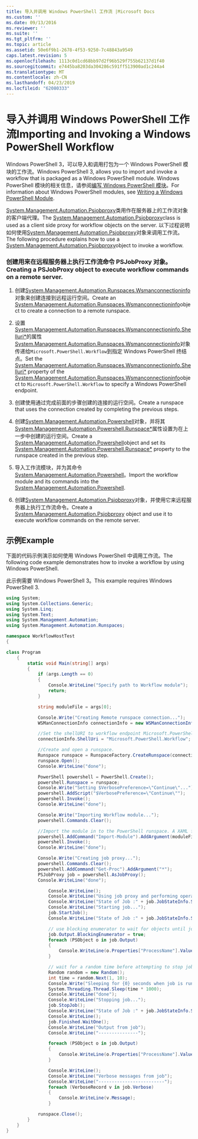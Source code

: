 ```yaml
---
title: 导入并调用 Windows PowerShell 工作流 |Microsoft Docs
ms.custom: ''
ms.date: 09/13/2016
ms.reviewer: ''
ms.suite: ''
ms.tgt_pltfrm: ''
ms.topic: article
ms.assetid: 50e6f9b1-2678-4f53-9250-7c48843a9549
caps.latest.revision: 5
ms.openlocfilehash: 1113c0d1cd68bb97d2f96b529f755b62137d1f40
ms.sourcegitcommit: e7445ba8203da304286c591ff513900ad1c244a4
ms.translationtype: MT
ms.contentlocale: zh-CN
ms.lasthandoff: 04/23/2019
ms.locfileid: "62080333"
---
```

# <a name="importing-and-invoking-a-windows-powershell-workflow"></a><span data-ttu-id="b96b0-102">导入并调用 Windows PowerShell 工作流</span><span class="sxs-lookup"><span data-stu-id="b96b0-102">Importing and Invoking a Windows PowerShell Workflow</span></span>

<span data-ttu-id="b96b0-103">Windows PowerShell 3，可以导入和调用打包为一个 Windows PowerShell 模块的工作流。</span><span class="sxs-lookup"><span data-stu-id="b96b0-103">Windows PowerShell 3, allows you to import and invoke a workflow that is packaged as a Windows PowerShell module.</span></span> <span data-ttu-id="b96b0-104">Windows PowerShell 模块的相关信息，请参阅[编写 Windows PowerShell 模块](../module/writing-a-windows-powershell-module.md)。</span><span class="sxs-lookup"><span data-stu-id="b96b0-104">For information about Windows PowerShell modules, see [Writing a Windows PowerShell Module](../module/writing-a-windows-powershell-module.md).</span></span>

<span data-ttu-id="b96b0-105">[System.Management.Automation.Psjobproxy](/dotnet/api/System.Management.Automation.PSJobProxy)类用作在服务器上的工作流对象的客户端代理。</span><span class="sxs-lookup"><span data-stu-id="b96b0-105">The [System.Management.Automation.Psjobproxy](/dotnet/api/System.Management.Automation.PSJobProxy)class is used as a client side proxy for workflow objects on the server.</span></span> <span data-ttu-id="b96b0-106">以下过程说明如何使用[System.Management.Automation.Psjobproxy](/dotnet/api/System.Management.Automation.PSJobProxy)对象来调用工作流。</span><span class="sxs-lookup"><span data-stu-id="b96b0-106">The following procedure explains how to use a [System.Management.Automation.Psjobproxy](/dotnet/api/System.Management.Automation.PSJobProxy)object to invoke a workflow.</span></span>

### <a name="creating-a-psjobproxy-object-to-execute-workflow-commands-on-a-remote-server"></a><span data-ttu-id="b96b0-107">创建用来在远程服务器上执行工作流命令 PSJobProxy 对象。</span><span class="sxs-lookup"><span data-stu-id="b96b0-107">Creating a PSJobProxy object to execute workflow commands on a remote server.</span></span>

1. <span data-ttu-id="b96b0-108">创建[System.Management.Automation.Runspaces.Wsmanconnectioninfo](/dotnet/api/System.Management.Automation.Runspaces.WSManConnectionInfo)对象来创建连接到远程运行空间。</span><span class="sxs-lookup"><span data-stu-id="b96b0-108">Create an [System.Management.Automation.Runspaces.Wsmanconnectioninfo](/dotnet/api/System.Management.Automation.Runspaces.WSManConnectionInfo)object to create a connection to a remote runspace.</span></span>

2. <span data-ttu-id="b96b0-109">设置[System.Management.Automation.Runspaces.Wsmanconnectioninfo.Shelluri\*](/dotnet/api/System.Management.Automation.Runspaces.WSManConnectionInfo.ShellUri)的属性[System.Management.Automation.Runspaces.Wsmanconnectioninfo](/dotnet/api/System.Management.Automation.Runspaces.WSManConnectionInfo)对象传递给`Microsoft.PowerShell.Workflow`到指定 Windows PowerShell 终结点。</span><span class="sxs-lookup"><span data-stu-id="b96b0-109">Set the [System.Management.Automation.Runspaces.Wsmanconnectioninfo.Shelluri\*](/dotnet/api/System.Management.Automation.Runspaces.WSManConnectionInfo.ShellUri) property of the [System.Management.Automation.Runspaces.Wsmanconnectioninfo](/dotnet/api/System.Management.Automation.Runspaces.WSManConnectionInfo)object to `Microsoft.PowerShell.Workflow` to specify a Windows PowerShell endpoint.</span></span>

3. <span data-ttu-id="b96b0-110">创建使用通过完成前面的步骤创建的连接的运行空间。</span><span class="sxs-lookup"><span data-stu-id="b96b0-110">Create a runspace that uses the connection created by completing the previous steps.</span></span>

4. <span data-ttu-id="b96b0-111">创建[System.Management.Automation.Powershell](/dotnet/api/System.Management.Automation.PowerShell)对象，并将其[System.Management.Automation.Powershell.Runspace\*](/dotnet/api/System.Management.Automation.PowerShell.Runspace)属性设置为在上一步中创建的运行空间。</span><span class="sxs-lookup"><span data-stu-id="b96b0-111">Create a [System.Management.Automation.Powershell](/dotnet/api/System.Management.Automation.PowerShell)object and set its [System.Management.Automation.Powershell.Runspace\*](/dotnet/api/System.Management.Automation.PowerShell.Runspace) property to the runspace created in the previous step.</span></span>

5. <span data-ttu-id="b96b0-112">导入工作流模块，并为其命令[System.Management.Automation.Powershell](/dotnet/api/System.Management.Automation.PowerShell)。</span><span class="sxs-lookup"><span data-stu-id="b96b0-112">Import the workflow module and its commands into the [System.Management.Automation.Powershell](/dotnet/api/System.Management.Automation.PowerShell).</span></span>

6. <span data-ttu-id="b96b0-113">创建[System.Management.Automation.Psjobproxy](/dotnet/api/System.Management.Automation.PSJobProxy)对象，并使用它来远程服务器上执行工作流命令。</span><span class="sxs-lookup"><span data-stu-id="b96b0-113">Create a [System.Management.Automation.Psjobproxy](/dotnet/api/System.Management.Automation.PSJobProxy) object and use it to execute workflow commands on the remote server.</span></span>

## <a name="example"></a><span data-ttu-id="b96b0-114">示例</span><span class="sxs-lookup"><span data-stu-id="b96b0-114">Example</span></span>

<span data-ttu-id="b96b0-115">下面的代码示例演示如何使用 Windows PowerShell 中调用工作流。</span><span class="sxs-lookup"><span data-stu-id="b96b0-115">The following code example demonstrates how to invoke a workflow by using Windows PowerShell.</span></span>

<span data-ttu-id="b96b0-116">此示例需要 Windows PowerShell 3。</span><span class="sxs-lookup"><span data-stu-id="b96b0-116">This example requires Windows PowerShell 3.</span></span>

```csharp
using System;
using System.Collections.Generic;
using System.Linq;
using System.Text;
using System.Management.Automation;
using System.Management.Automation.Runspaces;

namespace WorkflowHostTest
{

class Program
    {
        static void Main(string[] args)
        {
            if (args.Length == 0)
            {
                Console.WriteLine("Specify path to Workflow module");
                return;
            }

            string moduleFile = args[0];

            Console.Write("Creating Remote runspace connection...");
            WSManConnectionInfo connectionInfo = new WSManConnectionInfo();

            //Set the shellURI to workflow endpoint Microsoft.PowerShell.Workflow
            connectionInfo.ShellUri = "Microsoft.PowerShell.Workflow";

            //Create and open a runspace.
            Runspace runspace = RunspaceFactory.CreateRunspace(connectionInfo);
            runspace.Open();
            Console.WriteLine("done");

            PowerShell powershell = PowerShell.Create();
            powershell.Runspace = runspace;
            Console.Write("Setting $VerbosePreference=\"Continue\"...");
            powershell.AddScript("$VerbosePreference=\"Continue\"");
            powershell.Invoke();
            Console.WriteLine("done");

            Console.Write("Importing Workflow module...");
            powershell.Commands.Clear();

            //Import the module in to the PowerShell runspace. A XAML file could also be imported directly by using Import-Module.
            powershell.AddCommand("Import-Module").AddArgument(moduleFile);
            powershell.Invoke();
            Console.WriteLine("done");

            Console.Write("Creating job proxy...");
            powershell.Commands.Clear();
            powershell.AddCommand("Get-Proc").AddArgument("*");
            PSJobProxy job = powershell.AsJobProxy();
            Console.WriteLine("done");

                Console.WriteLine();
                Console.WriteLine("Using job proxy and performing operations...");
                Console.WriteLine("State of Job :" + job.JobStateInfo.State.ToString());
                Console.WriteLine("Starting job...");
                job.StartJob();
                Console.WriteLine("State of Job :" + job.JobStateInfo.State.ToString());

                // use blocking enumerator to wait for objects until job finishes
                job.Output.BlockingEnumerator = true;
                foreach (PSObject o in job.Output)
                {
                    Console.WriteLine(o.Properties["ProcessName"].Value.ToString());
                }

                // wait for a random time before attempting to stop job
                Random random = new Random();
                int time = random.Next(1, 10);
                Console.Write("Sleeping for {0} seconds when job is running on another thread...", time);
                System.Threading.Thread.Sleep(time * 1000);
                Console.WriteLine("done");
                Console.WriteLine("Stopping job...");
                job.StopJob();
                Console.WriteLine("State of Job :" + job.JobStateInfo.State.ToString());
                Console.WriteLine();
                job.Finished.WaitOne();
                Console.WriteLine("Output from job");
                Console.WriteLine("---------------");

                foreach (PSObject o in job.Output)
                {
                    Console.WriteLine(o.Properties["ProcessName"].Value.ToString());
                }

                Console.WriteLine();
                Console.WriteLine("Verbose messages from job");
                Console.WriteLine("-------------------------");
                foreach (VerboseRecord v in job.Verbose)
                {
                    Console.WriteLine(v.Message);
                }

            runspace.Close();
        }
    }
}

```